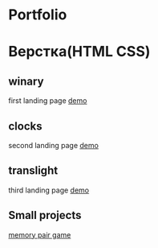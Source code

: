 # Portfolio

# Верстка(HTML CSS)

## winary
first landing page
[demo](https://elminio-anton.github.io/winary/)

## clocks
second landing page
[demo](https://elminio-anton.github.io/clocks/)

## translight
third landing page
[demo](https://elminio-anton.github.io/translight/)


## Small projects
  [memory pair game](https://antonkottans.github.io/memory-pair-game/)
